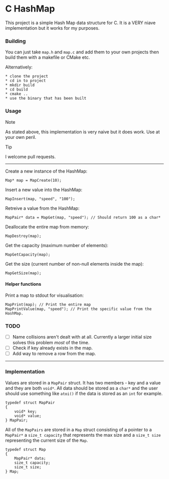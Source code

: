 # C HashMap

This project is a simple Hash Map data structure for C. It is a VERY niave implementation but it works for my purposes.

### Building

You can just take `map.h` and `map.c` and add them to your own projects then build them with a makefile
or CMake etc.

Alternatively:

    * clone the project
    * cd in to project
    * mkdir build
    * cd build
    * cmake ..
    * use the binary that has been built

### Usage

> [!NOTE]
> As stated above, this implementation is very naive but it does work. Use at your own peril.

> [!TIP]
> I welcome pull requests.

---

Create a new instance of the HashMap:

```
Map* map = MapCreate(10);
```

Insert a new value into the HashMap:

```
MapInsert(map, "speed", "100");
```

Retreive a value from the HashMap:

```
MapPair* data = MapGet(map, "speed"); // Should return 100 as a char*
```

Deallocate the entire map from memory:

```
MapDestroy(map);
```

Get the capacity (maximum number of elements):

```
MapGetCapacity(map);
```

Get the size (current number of non-null elements inside the map):

```
MapGetSize(map);
```

#### Helper functions


Print a map to stdout for visualisation:

```
MapPrint(map); // Print the entire map
MapPrintValue(map, "speed"); // Print the specific value from the HashMap.
```

### TODO

- [ ] Name collisions aren't dealt with at all. Currently a larger initial size solves this problem *most* of the time.
- [ ] Check if key already exists in the map.
- [ ] Add way to remove a row from the map.

---

### Implementation

Values are stored in a `MapPair` struct. It has two members - key and a value
and they are both `void*`. All data should be stored as a `char*` and the user
should use something like `atoi()` if the data is stored as an `int` for example.

```
typedef struct MapPair
{
    void* key;
    void* value;
} MapPair;
```

All of the `MapPairs` are stored in a `Map` struct consisting of a pointer
to a `MapPair*` a `size_t capacity` that represents the max size
and a `size_t size` representing the current size of the `Map`.


```
typedef struct Map
{
    MapPair* data;
    size_t capacity;
    size_t size;
} Map;
```
